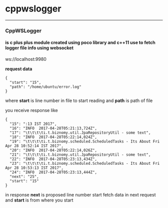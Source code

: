 # cppwslogger
_____________


### CppWSLogger 

#### is c plus plus module created using poco library and c++11 use to fetch logger file info using websocket


ws://localhost:9980

**request data**

```
{
  "start": "15",
  "path": "/home/ubuntu/error.log"
}

```

where **start** is line number in file to start reading and **path** is path of file

you receive response like 

```
{
  "15": ":13 IST 2017",
  "16": "INFO  2017-04-28T05:21:13,724Z",
  "17": "\t\t\t\ti.t.biznomy.util.JpaRepositoryUtil - some text",
  "18": "INFO  2017-04-28T05:22:14,024Z",
  "19": "\t\t\t\ti.t.biznomy.scheduled.ScheduledTasks - Its About Fri Apr 28 10:52:14 IST 2017",
  "20": "INFO  2017-04-28T05:22:14,026Z",
  "21": "\t\t\t\ti.t.biznomy.util.JpaRepositoryUtil - some text",
  "22": "INFO  2017-04-28T05:23:13,434Z",
  "23": "\t\t\t\ti.t.biznomy.scheduled.ScheduledTasks - Its About Fri Apr 28 10:53:13 IST 2017",
  "24": "INFO  2017-04-28T05:23:13,444Z",
  "next": "25",
  "start": "15"
}

```
 in response **next** is proposed line number start fetch data in next request and **start** is from where you start
